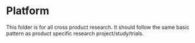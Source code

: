 # Platform
This folder is for all cross product research. It should follow the same basic pattern as product specific research project/study/trials.